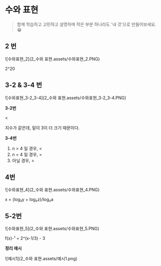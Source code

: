 # 수와 표현

> 함께 학습하고 고민하고 설명하며 작은 부분 하나라도 '내 것'으로 만들어보세요. 😁



## 2 번

![수와표현_2](2_수와 표현.assets/수와표현_2.PNG)

2^20




## 3-2 & 3-4 번

![수와표현_3-2_3-4](2_수와 표현.assets/수와표현_3-2_3-4.PNG)

**3-2번**

<

지수가 같은데, 밑이 3이 더 크기 때문이다.

**3-4번**

1. n > 4 일 경우, <
2. n = 4 일 경우, =
3. 아닐 경우, >



## 4번

![수와표현_4](2_수와 표현.assets/수와표현_4.PNG)

x = (log₂y + log₂z)/log₂a




## 5-2번

![수와표현_5](2_수와 표현.assets/수와표현_5.PNG)

f(x)-¹ =  2^(x-1/3) - 3



**정리 예시**

![예시1](2_수와 표현.assets/예시1.png)